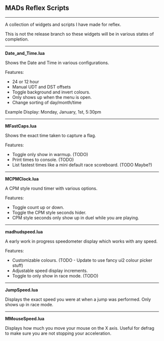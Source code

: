 ## MADs Reflex Scripts


----------
A collection of widgets and scripts I have made for reflex.

This is not the release branch so these widgets will be in various states of completion.


----------
**Date_and_Time.lua**

Shows the Date and Time in various configurations.

Features:

- 24 or 12 hour
- Manual UDT and DST offsets
- Toggle background and invert colours.
- Only shows up when the menu is open.
- Change sorting of day/month/time

Example Display: Monday, January, 1st, 5:30pm


----------
**MFastCaps.lua**

Shows the exact time taken to capture a flag.

Features:

- Toggle only show in warmup. (TODO)
- Print times to console. (TODO)
- List fastest times like a mini default race scoreboard. (TODO Maybe?)


----------
**MCPMClock.lua**

A CPM style round timer with various options.

Features:

- Toggle count up or down.
- Toggle the CPM style seconds hider.
- CPM style seconds only show up in duel while you are playing.


----------
**madhudspeed.lua**

A early work in progress speedometer display which works with any speed.

Features:

- Customizable colours. (TODO - Update to use fancy ui2 colour picker stuff)
- Adjustable speed display increments.
- Toggle to only show in race mode. (TODO)


----------
**JumpSpeed.lua**

Displays the exact speed you were at when a jump was performed.
Only shows up in race mode.


----------
**MMouseSpeed.lua**

Displays how much you move your mouse on the X axis.
Useful for defrag to make sure you are not stopping your acceleration.
